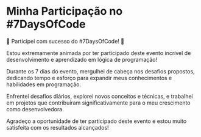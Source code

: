 # Minha Participação no #7DaysOfCode
🎉 Participei com sucesso do #7DaysOfCode! 🎉

Estou extremamente animada por ter participado deste evento incrível de desenvolvimento e aprendizado em lógica de programação!

Durante os 7 dias do evento, mergulhei de cabeça nos desafios propostos, dedicando tempo e esforço para expandir meus conhecimentos e habilidades em programação.

Enfrentei desafios diários, explorei novos conceitos e técnicas, e trabalhei em projetos que contribuíram significativamente para o meu crescimento como desenvolvedora.

Agradeço a oportunidade de ter participado deste evento e estou muito satisfeita com os resultados alcançados!
